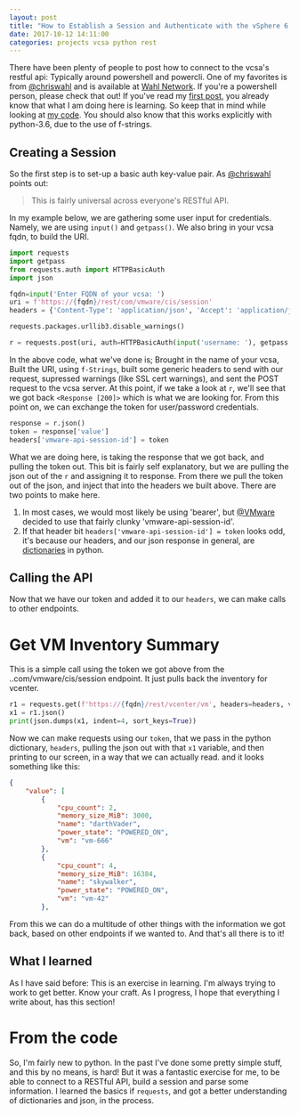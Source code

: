 ```yaml
---
layout: post
title: "How to Establish a Session and Authenticate with the vSphere 6.5 API"
date: 2017-10-12 14:11:00
categories: projects vcsa python rest
---
```

There have been plenty of people to post how to connect to the vcsa's restful api: Typically around powershell and powercli. One of my favorites is from [@chriswahl](https://twitter.com/chriswahl) and is available at [Wahl Network](https://wahlnetwork.com/2017/02/24/vsphere-6-5-restful-api/). If you're a powershell person, please check that out! If you've read my [first post](https://dkalaluhi.github.io/projects/jekyll/2017/09/30/first-post.html), you already know that what I am doing here is learning. So keep that in mind while looking at [my code](https://github.com/dkalaluhi/restDemo). You should also know that this works explicitly with python-3.6, due to the use of f-strings.

## Creating a Session

So the first step is to set-up a basic auth key-value pair. As [@chriswahl](https://twitter.com/chriswahl) points out:
> This is fairly universal across everyone's RESTful API.

In my example below, we are gathering some user input for credentials. Namely, we are using `input()` and `getpass()`. We also bring in your vcsa fqdn, to build the URI.

```python
import requests
import getpass
from requests.auth import HTTPBasicAuth
import json

fqdn=input('Enter FQDN of your vcsa: ')
uri = f'https://{fqdn}/rest/com/vmware/cis/session'
headers = {'Content-Type': 'application/json', 'Accept': 'application/json'}

requests.packages.urllib3.disable_warnings()

r = requests.post(uri, auth=HTTPBasicAuth(input('username: '), getpass.getpass('password: ')), headers=headers, verify=False)
```

In the above code, what we've done is; Brought in the name of your vcsa, Built the URI, using `f-Strings`, built some generic headers to send with our request, supressed warnings (like SSL cert warnings), and sent the POST request to the vcsa server. At this point, if we take a look at `r`, we'll see that we got back `<Response [200]>` which is what we are looking for. From this point on, we can exchange the token for user/password credentials.

```python
response = r.json()
token = response['value']
headers['vmware-api-session-id'] = token
```

What we are doing here, is taking the response that we got back, and pulling the token out. This bit is fairly self explanatory, but we are pulling the json out of the `r` and assigning it to response. From there we pull the token out of the json, and inject that into the headers we built above. There are two points to make here.

1. In most cases, we would most likely be using 'bearer', but [@VMware](https://twitter.com/vmware) decided to use that fairly clunky 'vmware-api-session-id'.
2. If that header bit `headers['vmware-api-session-id'] = token` looks odd, it's because our headers, and our json response in general, are [dictionaries](https://docs.python.org/3/tutorial/datastructures.html) in python.

## Calling the API

Now that we have our token and added it to our `headers`, we can make calls to other endpoints.

# Get VM Inventory Summary

This is a simple call using the token we got above from the ..com/vmware/cis/session endpoint. It just pulls back the inventory for vcenter.

```python
r1 = requests.get(f'https://{fqdn}/rest/vcenter/vm', headers=headers, verify=False)
x1 = r1.json()
print(json.dumps(x1, indent=4, sort_keys=True))
```

Now we can make requests using our `token`, that we pass in the python dictionary, `headers`, pulling the json out with that `x1` variable, and then printing to our screen, in a way that we can actually read. and it looks something like this:

```json
{
    "value": [
        {
            "cpu_count": 2,
            "memory_size_MiB": 3000,
            "name": "darthVader",
            "power_state": "POWERED_ON",
            "vm": "vm-666"
        },
        {
            "cpu_count": 4,
            "memory_size_MiB": 16384,
            "name": "skywalker",
            "power_state": "POWERED_ON",
            "vm": "vm-42"
        },
```

From this we can do a multitude of other things with the information we got back, based on other endpoints if we wanted to. And that's all there is to it!

## What I learned

As I have said before: This is an exercise in learning. I'm always trying to work to get better. Know your craft. As I progress, I hope that everything I write about, has this section!

# From the code

So, I'm fairly new to python. In the past I've done some pretty simple stuff, and this by no means, is hard! But it was a fantastic exercise for me, to be able to connect to a RESTful API, build a session and parse some information. I learned the basics if `requests`, and got a better understanding of dictionaries and json, in the process.